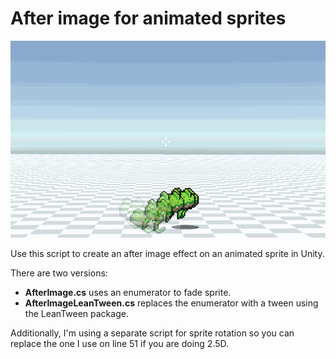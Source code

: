 # After image for animated sprites

![](AfterImage.gif)

Use this script to create an after image effect on an animated sprite in Unity. 

There are two versions: 
- <b>AfterImage.cs</b> uses an enumerator to fade sprite.
- <b>AfterImageLeanTween.cs</b> replaces the enumerator with a tween using the LeanTween package.

Additionally, I'm using a separate script for sprite rotation so you can replace the one I use on line 51 if you are doing 2.5D.
